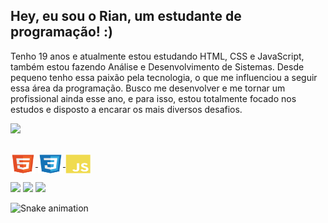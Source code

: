 ## Hey, eu sou o Rian, um estudante de programação! :)

Tenho 19 anos e atualmente estou estudando HTML, CSS e JavaScript, também estou fazendo Análise e Desenvolvimento de Sistemas. Desde pequeno tenho essa paixão pela tecnologia, o que me influenciou a seguir essa área da programação. Busco me desenvolver e me tornar um profissional ainda esse ano, e para isso, estou totalmente focado nos estudos e disposto a encarar os mais diversos desafios.

<p align = "center">
<div>
  <a href="https://github.com/rianangueira">
  <img height="180em" src="https://github-readme-stats.vercel.app/api?username=rianangueira&show_icons=true&theme=dracula&include_all_commits=true&count_private=true"/>
</div>
</p>
  
<p align="center">
<div style="display: inline_block"><br>
  <img align="center" alt="Rian-HTML" height="30" width="40" src="https://raw.githubusercontent.com/devicons/devicon/master/icons/html5/html5-original.svg">
  <img align="center" alt="Rian-CSS" height="30" width="40" src="https://raw.githubusercontent.com/devicons/devicon/master/icons/css3/css3-original.svg">
  <img align="center" alt="Rian-JS" height="30" width="40" src="https://raw.githubusercontent.com/devicons/devicon/master/icons/javascript/javascript-plain.svg">
</div>
</p>

<p align = "center">
<div> 
  <a href="https://instagram.com/rianangueira" target="_blank"><img src="https://img.shields.io/badge/-Instagram-%23E4405F?style=for-the-badge&logo=instagram&logoColor=white" target="_blank"></a>
  <a href = "mailto:rianaparecidu7@gmail.com"><img src="https://img.shields.io/badge/-Gmail-%23333?style=for-the-badge&logo=gmail&logoColor=white" target="_blank"></a>
  <a href="https://www.linkedin.com/in/rian-angueira" target="_blank"><img src="https://img.shields.io/badge/-LinkedIn-%230077B5?style=for-the-badge&logo=linkedin&logoColor=white" target="_blank"></a>
</p>
 
  ![Snake animation](https://github.com/rianangueira/rianangueira/blob/output/github-contribution-grid-snake.svg)
 
</div>
